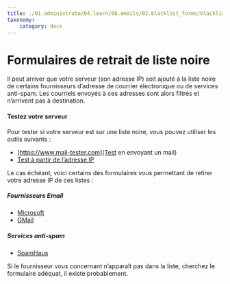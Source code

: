```yaml
---
title: ./01.administrate/04.learn/08.emails/02.blacklist_forms/blacklist_forms_fr.md
taxonomy:
    category: docs
---
```

# Formulaires de retrait de liste noire
Il peut arriver que votre serveur (son adresse IP) soit ajouté à la liste noire de certains fournisseurs d’adresse de courrier électronique ou de services anti-spam. Les courriels envoyés à ces adresses sont alors filtrés et n’arrivent pas à destination.
#### Testez votre serveur
Pour tester si votre serveur est sur une liste noire, vous pouvez utiliser les outils suivants :
* [https://www.mail-tester.com](Test en envoyant un mail)
* [Test à partir de l’adresse IP](http://whatismyipaddress.com/blacklist-check)

Le cas échéant, voici certains des formulaires vous permettant de retirer votre adresse IP de ces listes :

##### Fournisseurs Email

* [Microsoft](https://support.microsoft.com/en-us/getsupport?oaspworkflow=start_1.0.0.0&wfname=capsub&productkey=edfsmsbl3&locale=en-us)
* [GMail](https://support.google.com/mail/contact/msgdelivery)

##### Services anti-spam 

* [SpamHaus](http://www.spamhaus.org/lookup)

Si le fournisseur vous concernant n’apparaît pas dans la liste, cherchez le formulaire adéquat, il existe probablement.


